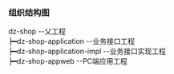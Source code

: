 ### 组织结构图

dz-shop --父工程<br>
 ┝━dz-shop-application   --业务接口工程<br>
 ┝━dz-shop-application-impl --业务接口实现工程<br>
 ┝━dz-shop-appweb --PC端应用工程<br>
